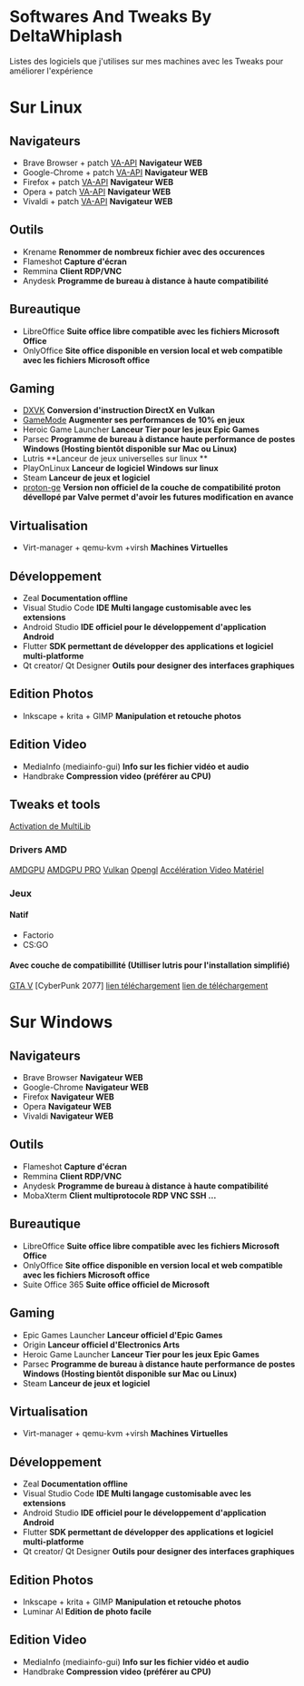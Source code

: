 # Softwares And Tweaks By DeltaWhiplash

Listes des logiciels que j'utilises sur mes machines avec les Tweaks pour améliorer l'expérience

# Sur Linux

## **Navigateurs**

- Brave Browser + patch [VA-API](https://www.linuxuprising.com/2021/01/how-to-enable-hardware-accelerated.html) **Navigateur WEB**
- Google-Chrome + patch [VA-API](https://www.linuxuprising.com/2021/01/how-to-enable-hardware-accelerated.html) **Navigateur WEB**
- Firefox + patch [VA-API](https://linuxconfig.org/firefox-with-va-api-on-linux) **Navigateur WEB**
- Opera + patch [VA-API](https://www.linuxuprising.com/2021/01/how-to-enable-hardware-accelerated.html) **Navigateur WEB**
- Vivaldi + patch [VA-API](https://www.linuxuprising.com/2021/01/how-to-enable-hardware-accelerated.html) **Navigateur WEB**

## **Outils**
- Krename **Renommer de nombreux fichier avec des occurences**
- Flameshot **Capture d'écran**
- Remmina **Client RDP/VNC**
- Anydesk **Programme de bureau à distance à haute compatibilité**

## **Bureautique**

- LibreOffice **Suite office libre compatible avec les fichiers Microsoft Office**
- OnlyOffice **Site office disponible en version local et web compatible avec les fichiers Microsoft office**

## **Gaming**

- [DXVK](https://wiki.archlinux.org/title/wine#DXVK) **Conversion d'instruction DirectX en Vulkan**
- [GameMode](https://wiki.archlinux.org/title/Gamemode) **Augmenter ses performances de 10% en jeux**
- Heroic Game Launcher **Lanceur Tier pour les jeux Epic Games**
- Parsec **Programme de bureau à distance haute performance de postes Windows (Hosting bientôt disponible sur Mac ou Linux)**
- Lutris \*\*Lanceur de jeux universelles sur linux \*\*
- PlayOnLinux **Lanceur de logiciel Windows sur linux**
- Steam **Lanceur de jeux et logiciel**
- [proton-ge](https://aur.archlinux.org/packages/proton-ge-custom/) **Version non officiel de la couche de compatibilité proton dévellopé par Valve permet d'avoir les futures modification en avance**

## **Virtualisation**

- Virt-manager + qemu-kvm +virsh **Machines Virtuelles**

## **Développement**

- Zeal **Documentation offline**
- Visual Studio Code **IDE Multi langage customisable avec les extensions**
- Android Studio **IDE officiel pour le développement d'application Android**
- Flutter **SDK permettant de développer des applications et logiciel multi-platforme**
- Qt creator/ Qt Designer **Outils pour designer des interfaces graphiques**

## **Edition Photos**

- Inkscape + krita + GIMP **Manipulation et retouche photos**

## **Edition Video**

- MediaInfo (mediainfo-gui) **Info sur les fichier vidéo et audio**
- Handbrake **Compression video (préférer au CPU)**

## **Tweaks et tools**

[Activation de MultiLib](https://wiki.archlinux.org/title/Official_repositories#multilib)

### Drivers AMD

[AMDGPU](https://wiki.archlinux.org/title/AMDGPU)
[AMDGPU PRO](https://wiki.archlinux.org/title/AMDGPU_PRO)
[Vulkan](https://wiki.archlinux.org/title/Vulkan#Installation)
[Opengl](https://wiki.archlinux.org/title/OpenGL)
[Accélération Video Matériel](https://wiki.archlinux.org/title/Hardware_video_acceleration)

### Jeux

#### Natif

- Factorio
- CS:GO

#### Avec couche de compatibillité (Utilliser lutris pour l'installation simplifié)

[GTA V](https://lutris.net/games/grand-theft-auto-v/)
\[CyberPunk 2077\] [lien téléchargement](https://www4.yggtorrent.li/torrent/jeu-vid%C3%A9o/linux/706752-cyberpunk+2077+v+1+06+gog+linux+wine)
[lien de téléchargement](https://www4.yggtorrent.li/torrent/jeu-vid%C3%A9o/windows/704425-detroit+become+human+v20200805-mephisto)

# **Sur Windows**

## **Navigateurs**

- Brave Browser **Navigateur WEB**
- Google-Chrome **Navigateur WEB**
- Firefox **Navigateur WEB**
- Opera **Navigateur WEB**
- Vivaldi **Navigateur WEB**

## **Outils**

- Flameshot **Capture d'écran**
- Remmina **Client RDP/VNC**
- Anydesk **Programme de bureau à distance à haute compatibilité**
- MobaXterm **Client multiprotocole RDP VNC SSH ...**

## **Bureautique**

- LibreOffice **Suite office libre compatible avec les fichiers Microsoft Office**
- OnlyOffice **Site office disponible en version local et web compatible avec les fichiers Microsoft office**
- Suite Office 365 **Suite office officiel de Microsoft**

## **Gaming**

- Epic Games Launcher **Lanceur officiel d'Epic Games**
- Origin **Lanceur officiel d'Electronics Arts**
- Heroic Game Launcher **Lanceur Tier pour les jeux Epic Games**
- Parsec **Programme de bureau à distance haute performance de postes Windows (Hosting bientôt disponible sur Mac ou Linux)**
- Steam **Lanceur de jeux et logiciel**

## **Virtualisation**

- Virt-manager + qemu-kvm +virsh **Machines Virtuelles**

## **Développement**

- Zeal **Documentation offline**
- Visual Studio Code **IDE Multi langage customisable avec les extensions**
- Android Studio **IDE officiel pour le développement d'application Android**
- Flutter **SDK permettant de développer des applications et logiciel multi-platforme**
- Qt creator/ Qt Designer **Outils pour designer des interfaces graphiques**

## **Edition Photos**

- Inkscape + krita + GIMP **Manipulation et retouche photos**
- Luminar AI **Edition de photo facile**

## **Edition Video**

- MediaInfo (mediainfo-gui) **Info sur les fichier vidéo et audio**
- Handbrake **Compression video (préférer au CPU)**
